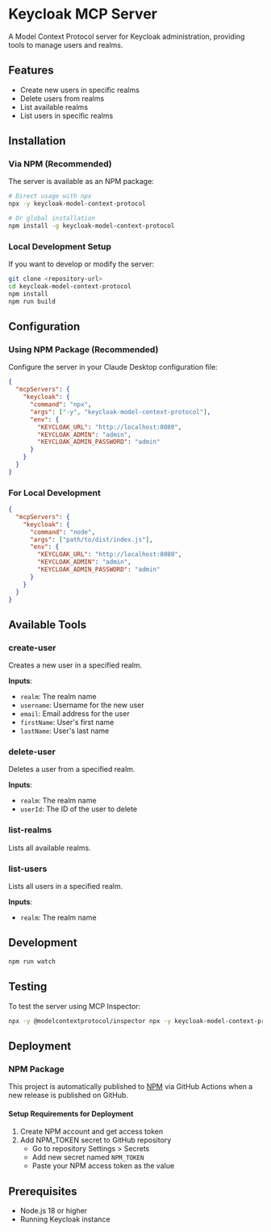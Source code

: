 # Keycloak MCP Server

A Model Context Protocol server for Keycloak administration, providing tools to manage users and realms.

## Features

- Create new users in specific realms
- Delete users from realms
- List available realms
- List users in specific realms

## Installation

### Via NPM (Recommended)

The server is available as an NPM package:
```bash
# Direct usage with npx
npx -y keycloak-model-context-protocol

# Or global installation
npm install -g keycloak-model-context-protocol
```

### Local Development Setup

If you want to develop or modify the server:

```bash
git clone <repository-url>
cd keycloak-model-context-protocol
npm install
npm run build
```

## Configuration

### Using NPM Package (Recommended)
Configure the server in your Claude Desktop configuration file:

```json
{
  "mcpServers": {
    "keycloak": {
      "command": "npx",
      "args": ["-y", "keycloak-model-context-protocol"],
      "env": {
        "KEYCLOAK_URL": "http://localhost:8080",
        "KEYCLOAK_ADMIN": "admin",
        "KEYCLOAK_ADMIN_PASSWORD": "admin"
      }
    }
  }
}
```

### For Local Development
```json
{
  "mcpServers": {
    "keycloak": {
      "command": "node",
      "args": ["path/to/dist/index.js"],
      "env": {
        "KEYCLOAK_URL": "http://localhost:8080",
        "KEYCLOAK_ADMIN": "admin",
        "KEYCLOAK_ADMIN_PASSWORD": "admin"
      }
    }
  }
}
```

## Available Tools

### create-user
Creates a new user in a specified realm.

**Inputs**:
- `realm`: The realm name
- `username`: Username for the new user
- `email`: Email address for the user
- `firstName`: User's first name
- `lastName`: User's last name

### delete-user
Deletes a user from a specified realm.

**Inputs**:
- `realm`: The realm name
- `userId`: The ID of the user to delete

### list-realms
Lists all available realms.

### list-users
Lists all users in a specified realm.

**Inputs**:
- `realm`: The realm name

## Development

```bash
npm run watch
```

## Testing

To test the server using MCP Inspector:

```bash
npx -y @modelcontextprotocol/inspector npx -y keycloak-model-context-protocol
```

## Deployment

### NPM Package

This project is automatically published to [NPM](https://www.npmjs.com/package/keycloak-model-context-protocol) via GitHub Actions when a new release is published on GitHub.

#### Setup Requirements for Deployment

1. Create NPM account and get access token
2. Add NPM_TOKEN secret to GitHub repository
   - Go to repository Settings > Secrets
   - Add new secret named `NPM_TOKEN`
   - Paste your NPM access token as the value

## Prerequisites

- Node.js 18 or higher
- Running Keycloak instance
